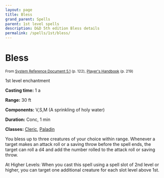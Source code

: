 ```yaml
---
layout: page
title: Bless
grand_parent: Spells
parent: 1st level spells 
description: D&D 5th edition Bless details
permalink: /spells/1st/bless/
---
```


# Bless

<small>From <a target="_blank" href="https://media.wizards.com/2016/downloads/DND/SRD-OGL_V5.1.pdf">System Reference Document 5.1</a> (p. 122), <a target="_blank" href="https://dnd.wizards.com/products/tabletop-games/rpg-products/rpg_playershandbook">Player's Handbook</a> (p. 219)</small>


1st level enchantment

**Casting time:** 1 a

**Range:** 30 ft

**Components:** V,S,M (A sprinkling of holy water)

**Duration:** Conc, 1 min

**Classes:** [Cleric](/classes/cleric/), [Paladin](/classes/paladin/)

You bless up to three creatures of your choice within range. Whenever a target makes an attack roll or a saving throw before the spell ends, the target can roll a d4 and add the number rolled to the attack roll or saving throw.

   At Higher Levels: When you cast this spell using a spell slot of 2nd level or higher, you can target one additional creature for each slot level above 1st.